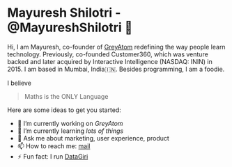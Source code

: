 # Mayuresh Shilotri - @MayureshShilotri 👋

Hi, I am Mayuresh, co-founder of [GreyAtom](https://greyatom.com) redefining the way people learn technology. Previously, co-founded Customer360, which was venture backed and later acquired by Interactive Intelligence (NASDAQ: ININ) in 2015. I am based in Mumbai, India🇮🇳.  Besides programming, I am a foodie. 

I believe 
> Maths is the ONLY Language

Here are some ideas to get you started:

- 🔭 I’m currently working on *GreyAtom*
- 🌱 I’m currently learning *lots of things*
- 💬 Ask me about marketing, user experience, product
- 📫 How to reach me: [mail](mayuresh.shilotri@gmail.com)
- ⚡ Fun fact: I run [DataGiri](https://www.meetup.com/DataGiri/)
